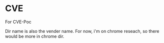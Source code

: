 # CVE
For CVE-Poc

Dir name is also the vender name.
For now, i'm on chrome reseach, so there would be more in chrome dir.
